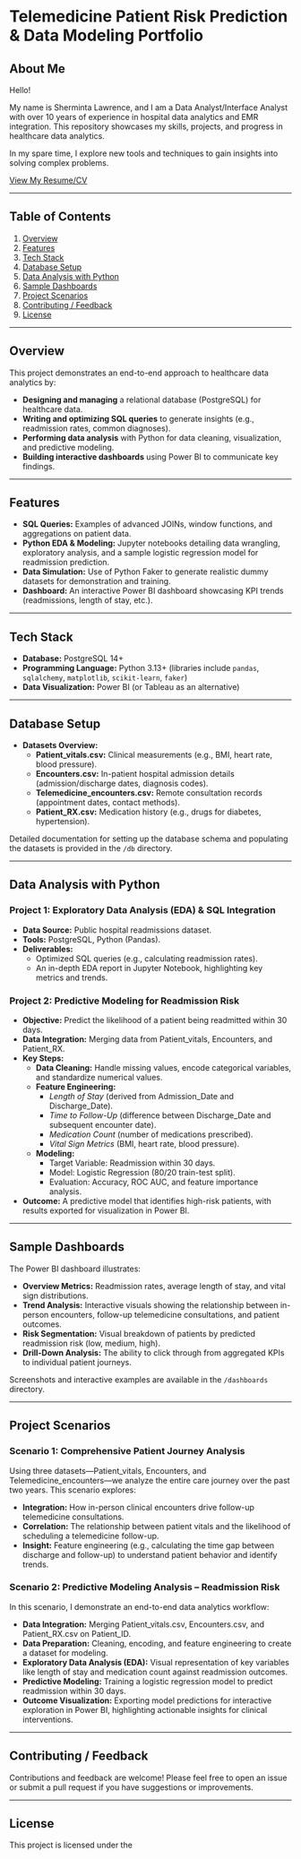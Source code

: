 # Telemedicine Patient Risk Prediction & Data Modeling Portfolio

## About Me

Hello!

My name is Sherminta Lawrence, and I am a Data Analyst/Interface Analyst with over 10 years of experience in hospital data analytics and EMR integration. This repository showcases my skills, projects, and progress in healthcare data analytics.

In my spare time, I explore new tools and techniques to gain insights into solving complex problems. 

[View My Resume/CV](#)

---

## Table of Contents

1. [Overview](#overview)  
2. [Features](#features)  
3. [Tech Stack](#tech-stack)  
4. [Database Setup](#database-setup)  
5. [Data Analysis with Python](#data-analysis-with-python)  
6. [Sample Dashboards](#sample-dashboards)  
7. [Project Scenarios](#project-scenarios)  
8. [Contributing / Feedback](#contributing--feedback)  
9. [License](#license)

---

## Overview

This project demonstrates an end-to-end approach to healthcare data analytics by:
- **Designing and managing** a relational database (PostgreSQL) for healthcare data.
- **Writing and optimizing SQL queries** to generate insights (e.g., readmission rates, common diagnoses).
- **Performing data analysis** with Python for data cleaning, visualization, and predictive modeling.
- **Building interactive dashboards** using Power BI to communicate key findings.

---

## Features

- **SQL Queries:** Examples of advanced JOINs, window functions, and aggregations on patient data.
- **Python EDA & Modeling:** Jupyter notebooks detailing data wrangling, exploratory analysis, and a sample logistic regression model for readmission prediction.
- **Data Simulation:** Use of Python Faker to generate realistic dummy datasets for demonstration and training.
- **Dashboard:** An interactive Power BI dashboard showcasing KPI trends (readmissions, length of stay, etc.).

---

## Tech Stack

- **Database:** PostgreSQL 14+  
- **Programming Language:** Python 3.13+ (libraries include `pandas`, `sqlalchemy`, `matplotlib`, `scikit-learn`, `faker`)
- **Data Visualization:** Power BI (or Tableau as an alternative)

---

## Database Setup

- **Datasets Overview:**  
  - **Patient_vitals.csv:** Clinical measurements (e.g., BMI, heart rate, blood pressure).  
  - **Encounters.csv:** In-patient hospital admission details (admission/discharge dates, diagnosis codes).  
  - **Telemedicine_encounters.csv:** Remote consultation records (appointment dates, contact methods).  
  - **Patient_RX.csv:** Medication history (e.g., drugs for diabetes, hypertension).

Detailed documentation for setting up the database schema and populating the datasets is provided in the `/db` directory.

---

## Data Analysis with Python

### Project 1: Exploratory Data Analysis (EDA) & SQL Integration
- **Data Source:** Public hospital readmissions dataset.
- **Tools:** PostgreSQL, Python (Pandas).
- **Deliverables:**  
  - Optimized SQL queries (e.g., calculating readmission rates).  
  - An in-depth EDA report in Jupyter Notebook, highlighting key metrics and trends.

### Project 2: Predictive Modeling for Readmission Risk
- **Objective:** Predict the likelihood of a patient being readmitted within 30 days.
- **Data Integration:** Merging data from Patient_vitals, Encounters, and Patient_RX.
- **Key Steps:**  
  - **Data Cleaning:** Handle missing values, encode categorical variables, and standardize numerical values.
  - **Feature Engineering:**  
    - *Length of Stay* (derived from Admission_Date and Discharge_Date).  
    - *Time to Follow-Up* (difference between Discharge_Date and subsequent encounter date).  
    - *Medication Count* (number of medications prescribed).  
    - *Vital Sign Metrics* (BMI, heart rate, blood pressure).
  - **Modeling:**  
    - Target Variable: Readmission within 30 days.
    - Model: Logistic Regression (80/20 train-test split).
    - Evaluation: Accuracy, ROC AUC, and feature importance analysis.
- **Outcome:** A predictive model that identifies high-risk patients, with results exported for visualization in Power BI.

---

## Sample Dashboards

The Power BI dashboard illustrates:
- **Overview Metrics:** Readmission rates, average length of stay, and vital sign distributions.
- **Trend Analysis:** Interactive visuals showing the relationship between in-person encounters, follow-up telemedicine consultations, and patient outcomes.
- **Risk Segmentation:** Visual breakdown of patients by predicted readmission risk (low, medium, high).
- **Drill-Down Analysis:** The ability to click through from aggregated KPIs to individual patient journeys.

Screenshots and interactive examples are available in the `/dashboards` directory.

---

## Project Scenarios

### Scenario 1: Comprehensive Patient Journey Analysis

Using three datasets—Patient_vitals, Encounters, and Telemedicine_encounters—we analyze the entire care journey over the past two years. This scenario explores:
- **Integration:** How in-person clinical encounters drive follow-up telemedicine consultations.
- **Correlation:** The relationship between patient vitals and the likelihood of scheduling a telemedicine follow-up.
- **Insight:** Feature engineering (e.g., calculating the time gap between discharge and follow-up) to understand patient behavior and identify trends.

### Scenario 2: Predictive Modeling Analysis – Readmission Risk

In this scenario, I demonstrate an end-to-end data analytics workflow:
- **Data Integration:** Merging Patient_vitals.csv, Encounters.csv, and Patient_RX.csv on Patient_ID.
- **Data Preparation:** Cleaning, encoding, and feature engineering to create a dataset for modeling.
- **Exploratory Data Analysis (EDA):** Visual representation of key variables like length of stay and medication count against readmission outcomes.
- **Predictive Modeling:** Training a logistic regression model to predict readmission within 30 days.
- **Outcome Visualization:** Exporting model predictions for interactive exploration in Power BI, highlighting actionable insights for clinical interventions.

---

## Contributing / Feedback

Contributions and feedback are welcome! Please feel free to open an issue or submit a pull request if you have suggestions or improvements.

---

## License

This project is licensed under the 
